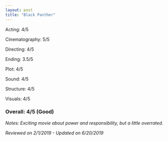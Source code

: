 ```yaml
---
layout: post
title: "Black Panther"
---
```


Acting: 4/5

Cinematography: 5/5

Directing: 4/5

Ending: 3.5/5

Plot: 4/5

Sound: 4/5

Structure: 4/5

Visuals: 4/5

### Overall: 4/5 (Good)

*Notes: Exciting movie about power and responsibility, but a little overrated.*

*Reviewed on 2/1/2019 - Updated on 6/20/2019*
